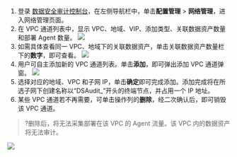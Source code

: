 1. 登录 [数据安全审计控制台](https://console.cloud.tencent.com/dsaudit)，在左侧导航栏中，单击**配置管理** > **网络管理**，进入网络管理页面。
2. 在 VPC 通道列表中，显示 VPC、地域、VIP、添加类型、关联数据资产数量和部署 Agent 数量。
![](https://qcloudimg.tencent-cloud.cn/raw/3e971b9bbd09f9c96bf44ef44a9b46bd.png)
3. 如需具体查看同一 VPC、地域下的关联数据资产，单击关联数据资产数量栏下的**数字**，即可查看。
![](https://qcloudimg.tencent-cloud.cn/raw/ff127022cc35dc8b78ec690b5d8f0aa8.png)
4. 用户可自主添加新的 VPC 通道列表。单击**添加**，即可弹出添加 VPC 通道弹窗。
![](https://qcloudimg.tencent-cloud.cn/raw/6fc7073f1f7a3c44b6567886876fbf03.png)
5. 选择对应的地域、VPC 和子网 IP，单击**确定**即可完成添加。添加完成将在所选子网下创建名称以“DSAudit_”开头的终端节点，并占用一个 IP 地址。
6. 某些 VPC 通道若不再需要，可单击操作列的**删除**，经二次确认后，即可销毁该 VPC 通道。
>?删除后，将无法采集部署在该 VPC 的 Agent 流量。该 VPC 内的数据资产将无法审计。
>
![](https://qcloudimg.tencent-cloud.cn/raw/b9ca9196b22c4b2038006b0e0299c3b4.png)

